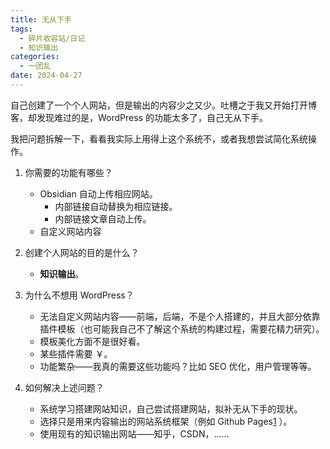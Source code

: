 ```yaml
---
title: 无从下手
tags:
  - 碎片收容站/日记
  - 知识输出
categories:
  - 一团乱
date: 2024-04-27
---
```


自己创建了一个个人网站，但是输出的内容少之又少。吐槽之于我又开始打开博客，却发现难过的是，WordPress 的功能太多了，自己无从下手。

我把问题拆解一下，看看我实际上用得上这个系统不，或者我想尝试简化系统操作。

1. 你需要的功能有哪些？
	- Obsidian 自动上传相应网站。
		- 内部链接自动替换为相应链接。
		- 内部链接文章自动上传。
	- 自定义网站内容
2. 创建个人网站的目的是什么？
	
	- **知识输出**。
3. 为什么不想用 WordPress？
	
	- 无法自定义网站内容——前端，后端，不是个人搭建的，并且大部分依靠插件模板（也可能我自己不了解这个系统的构建过程，需要花精力研究）。
	- 模板美化方面不是很好看。
	- 某些插件需要 ￥。
	- 功能繁杂——我真的需要这些功能吗？比如 SEO 优化，用户管理等等。
4. 如何解决上述问题？
	
	- 系统学习搭建网站知识，自己尝试搭建网站，拟补无从下手的现状。
	- 选择只是用来内容输出的网站系统框架（例如 Github Pages[1](https://pages.github.com/ "Github Pages") ）。
	- 使用现有的知识输出网站——知乎，CSDN，……
